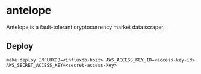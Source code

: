 # antelope

Antelope is a fault-tolerant cryptocurrency market data scraper.

## Deploy

```
make deploy INFLUXDB=<influxdb-host> AWS_ACCESS_KEY_ID=<access-key-id> AWS_SECRET_ACCESS_KEY=<secret-access-key>
```
